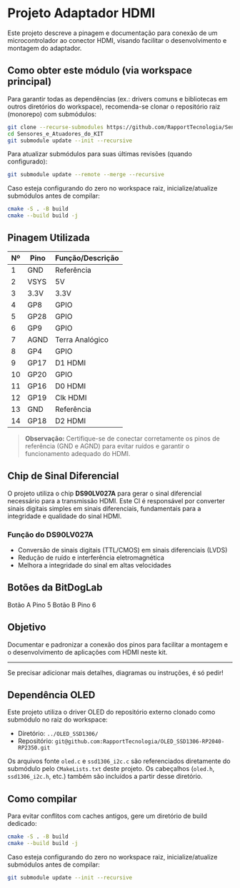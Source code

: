 # Projeto Adaptador HDMI

Este projeto descreve a pinagem e documentação para conexão de um microcontrolador ao conector HDMI, visando facilitar o desenvolvimento e montagem do adaptador.

## Como obter este módulo (via workspace principal)

Para garantir todas as dependências (ex.: drivers comuns e bibliotecas em outros diretórios do workspace), recomenda-se clonar o repositório raiz (monorepo) com submódulos:

```bash
git clone --recurse-submodules https://github.com/RapportTecnologia/Sensores_e_Atuadores_do_Kit_BitDogLab.git Sensores_e_Atuadores_do_KIT
cd Sensores_e_Atuadores_do_KIT
git submodule update --init --recursive
```

Para atualizar submódulos para suas últimas revisões (quando configurado):

```bash
git submodule update --remote --merge --recursive
```

Caso esteja configurando do zero no workspace raiz, inicialize/atualize submódulos antes de compilar:

```bash
cmake -S . -B build
cmake --build build -j
```

## Pinagem Utilizada

| Nº | Pino     | Função/Descrição   |
|----|----------|--------------------|
|  1 | GND      | Referência         |
|  2 | VSYS     | 5V                 |
|  3 | 3.3V     | 3.3V               |
|  4 | GP8      | GPIO               |
|  5 | GP28     | GPIO               |
|  6 | GP9      | GPIO               |
|  7 | AGND     | Terra Analógico    |
|  8 | GP4      | GPIO               |
|  9 | GP17     | D1 HDMI            |
| 10 | GP20     | GPIO               |
| 11 | GP16     | D0 HDMI            |
| 12 | GP19     | Clk HDMI           |
| 13 | GND      | Referência         |
| 14 | GP18     | D2 HDMI            |

> **Observação:** Certifique-se de conectar corretamente os pinos de referência (GND e AGND) para evitar ruídos e garantir o funcionamento adequado do HDMI.

## Chip de Sinal Diferencial

O projeto utiliza o chip **DS90LV027A** para gerar o sinal diferencial necessário para a transmissão HDMI. Este CI é responsável por converter sinais digitais simples em sinais diferenciais, fundamentais para a integridade e qualidade do sinal HDMI.

### Função do DS90LV027A
- Conversão de sinais digitais (TTL/CMOS) em sinais diferenciais (LVDS)
- Redução de ruído e interferência eletromagnética
- Melhora a integridade do sinal em altas velocidades

## Botões da BitDogLab

Botão A Pino 5
Botão B Pino 6

## Objetivo

Documentar e padronizar a conexão dos pinos para facilitar a montagem e o desenvolvimento de aplicações com HDMI neste kit.

---

Se precisar adicionar mais detalhes, diagramas ou instruções, é só pedir!

## Dependência OLED

Este projeto utiliza o driver OLED do repositório externo clonado como submódulo no raiz do workspace:

- Diretório: `../OLED_SSD1306/`
- Repositório: `git@github.com:RapportTecnologia/OLED_SSD1306-RP2040-RP2350.git`

Os arquivos fonte `oled.c` e `ssd1306_i2c.c` são referenciados diretamente do submódulo pelo `CMakeLists.txt` deste projeto. Os cabeçalhos (`oled.h`, `ssd1306_i2c.h`, etc.) também são incluídos a partir desse diretório.

## Como compilar

Para evitar conflitos com caches antigos, gere um diretório de build dedicado:

```bash
cmake -S . -B build
cmake --build build -j
```

Caso esteja configurando do zero no workspace raiz, inicialize/atualize submódulos antes de compilar:

```bash
git submodule update --init --recursive
```

